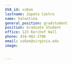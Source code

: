 ```yaml
---
UVA_id: vz6an
lastname: Zapata Castro
name: Valentina
general_position: gradstudent
position: Graduate Student
office: 123 Kerchof Hall
phone: 434-982-2786
email: vz6an@virginia.edu
image: 


---
```

